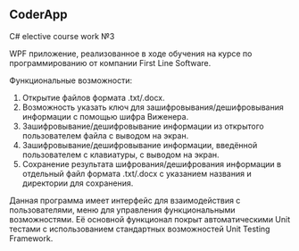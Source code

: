 ## CoderApp
C# elective course work №3

WPF приложение, реализованное в ходе обучения на курсе по программированию от компании First Line Software.

 Функциональные возможности:

1. Открытие файлов формата .txt/.docx.
2. Возможность указать ключ для зашифровывания/дешифровывания информации с помощью шифра Виженера.
3. Зашифровывание/дешифровывание информации из открытого пользователем файла с выводом на экран.
4. Зашифровывание/дешифровывание информации, введённой пользователем с клавиатуры, с выводом на экран.
5. Сохранение результата шифрования/дешифрования информации в отдельный файл формата .txt/.docx с указанием названия и директории для сохранения.

Данная программа имеет интерфейс для взаимодействия с пользователями, меню для управления функциональными возможностями.
Её основной функционал покрыт автоматическими Unit тестами с использованием стандартных возможностей Unit Testing Framework.
